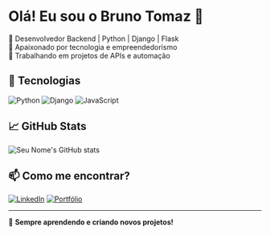 # Olá! Eu sou o Bruno Tomaz 👋

🔹 Desenvolvedor Backend | Python | Django | Flask  
🔹 Apaixonado por tecnologia e empreendedorismo  
🔹 Trabalhando em projetos de APIs e automação  

## 🚀 Tecnologias  
![Python](https://img.shields.io/badge/Python-3776AB?style=for-the-badge&logo=python&logoColor=white)
![Django](https://img.shields.io/badge/Django-092E20?style=for-the-badge&logo=django&logoColor=white)
![JavaScript](https://img.shields.io/badge/JavaScript-F7DF1E?style=for-the-badge&logo=javascript&logoColor=black)

## 📈 GitHub Stats  
![Seu Nome's GitHub stats](https://github-readme-stats.vercel.app/api?username=seu-usuario&show_icons=true&theme=dark)

## 📫 Como me encontrar?  
[![LinkedIn](https://img.shields.io/badge/LinkedIn-0A66C2?style=for-the-badge&logo=linkedin&logoColor=white)](https://www.linkedin.com/in/seu-usuario/)
[![Portfólio](https://img.shields.io/badge/Portfólio-000?style=for-the-badge&logo=website&logoColor=white)](https://seu-site.com)

---
🚀 **Sempre aprendendo e criando novos projetos!**  
